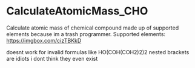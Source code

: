 # CalculateAtomicMass_CHO
Calculate atomic mass of chemical compound made up of supported elements because im a trash programmer. Supported elements: https://imgbox.com/cizTBKkD

doesnt work for invalid formulas like HO(COH(COH2)2)2 nested brackets are idiots i dont think they even exist
